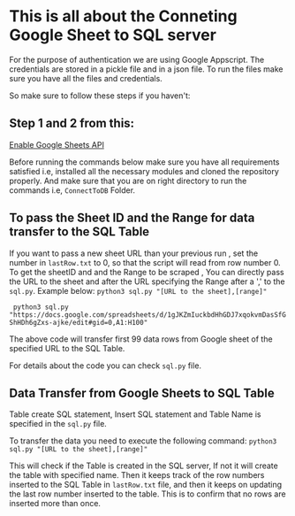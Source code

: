 # This is all about the Conneting Google Sheet to SQL server
For the purpose of authentication we are using Google Appscript. The credentials are stored in a pickle file and in a json file. To run the files make sure you have all the files and credentials.

So make sure to follow these steps if you haven't:
## Step 1 and 2 from this:
[Enable Google Sheets API](https://developers.google.com/sheets/api/quickstart/python)


Before running the commands below make sure you have all requirements satisfied i.e, installed all the necessary modules and cloned the repository properly. And make sure that you are on right directory to run the commands i.e, ``ConnectToDB`` Folder.


## To pass the Sheet ID and the Range for data transfer to the SQL Table
If you want to pass a new sheet URL than your previous run , set the number in `lastRow.txt` to 0, so that the script will read from row number 0.
To get the sheetID and and the Range to be scraped , You can directly pass the URL to the sheet and after the URL specifying the Range after a ',' to the ``sql.py``. Example below:
``python3 sql.py "[URL to the sheet],[range]" ``

 `` python3 sql.py "https://docs.google.com/spreadsheets/d/1gJKZmIuckbdHhGDJ7xqokvmDasSfGShHDh6gZxs-ajke/edit#gid=0,A1:H100"``

The above code will transfer first 99 data rows from Google sheet of the specified URL to the SQL Table.

For details about the code you can check ``sql.py`` file.

## Data Transfer from Google Sheets to SQL Table

Table create SQL statement, Insert SQL statement and Table Name is specified in the `sql.py` file.

To transfer the data you need to execute the following command:
``python3 sql.py "[URL to the sheet],[range]"``

This will check if the Table is created in the SQL server, If not it will create the table with specified name. 
Then it keeps track of the row numbers inserted to the SQL Table in `lastRow.txt` file, and then it keeps on updating the last row number inserted to the table. This is to confirm that no rows are inserted more than once.



